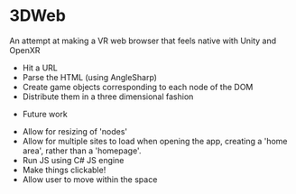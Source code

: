 # 3DWeb
An attempt at making a VR web browser that feels native with Unity and OpenXR
* Hit a URL
* Parse the HTML (using AngleSharp)
* Create game objects corresponding to each node of the DOM
* Distribute them in a three dimensional fashion

- Future work
* Allow for resizing of 'nodes'
* Allow for multiple sites to load when opening the app, creating a 'home area', rather than a 'homepage'.
* Run JS using C# JS engine
* Make things clickable!
* Allow user to move within the space
